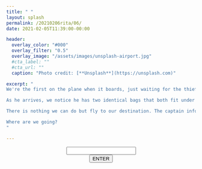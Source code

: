 ```yaml
---
title: " "
layout: splash
permalink: /20210206rita/06/
date: 2021-02-05T11:39:00-00:00

header:
  overlay_color: "#000"
  overlay_filter: "0.5"
  overlay_image: "/assets/images/unsplash-airport.jpg"
  #cta_label: ""
  #cta_url: ""
  caption: "Photo credit: [**Unsplash**](https://unsplash.com)"

excerpt: "
We're the first on the plane when it boards, just waiting for the thief.<br />

As he arrives, we notice he has two identical bags that both fit under the seat.<br />

There is nothing we can do but fly to our destination. The captain informs us that the country we're going to has the oldest diplomatic alliance with the UK, since 1373.<br />

Where are we going?
"

---
```

  

<center>
  <div class="wrapper">
    <form class="form1" action="https://www.albertsmysteries.com/20210206rita/">
      <div class="inputcontent">
          <input type="text" id="password" /><br />
      </div>
      <div class="buttons">
        <input
          class="orangebutton"
          type="button"
          value="ENTER"
          onclick="checkPassword()" />
      </div>
    </form>
  </div>
</center>

<script src="/assets/js/20210206rita/06.js"></script>
